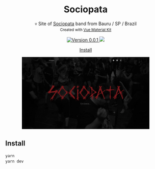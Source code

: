 <h1 align="center">Sociopata</h1>

<p align="center">
  💀 Site of <a href="https://sociopata.org" target="_blank" rel="nofollow noopener">Sociopata</a> band from Bauru / SP / Brazil<br>
  <small>Created with <a href="https://www.creative-tim.com/product/vue-material-kit" target="_blank" rel="nofollow noopener">Vue Material Kit</a></small>
</h4>

<p align="center">
  <a href="https://sociopata.org" target="_blank" rel="nofollow noopener">
    <img src="https://img.shields.io/badge/version-0.0.1-lightgray.svg" alt="Version 0.0.1">
  </a>
  <a href="https://www.paypal.com/cgi-bin/webscr?cmd=_donations&business=thibraga06%40gmail.com&item_name=Contribuir+para+o+desenvolvimento+de+projetos+open+source&currency_code=BRL&source=url" target="_blank" rel="nofollow noopener">
    <img src="https://img.shields.io/badge/donate-PayPal-green.svg">
  </a>
</p>

<p align="center">
  <a href="#install">Install</a>
</p>

<p align="center">
  <a href="https://sociopata.org" target="_blank" rel="nofollow noopener">
    <img src="https://raw.githubusercontent.com/thiagobraga/sociopata.org/master/public/images/screenshots/sociopata.org-screenshot.png" alt="Sociopata" width="400">
  </a>
</p>

## Install

``` sh
yarn
yarn dev
```
